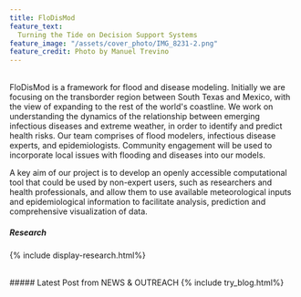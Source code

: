 ```yaml
---
title: FloDisMod
feature_text: 
  Turning the Tide on Decision Support Systems
feature_image: "/assets/cover_photo/IMG_8231-2.png"
feature_credit: Photo by Manuel Trevino
---
```

<br>
FloDisMod is a framework for flood and disease modeling. Initially we are focusing on the transborder region between South Texas and Mexico, with the view of expanding to the rest of the world's coastline. We work on understanding the dynamics of the relationship between emerging infectious diseases and extreme weather, in order to identify and predict health risks. Our team comprises of flood modelers, infectious disease experts, and epidemiologists. Community engagement will be used to incorporate local issues with flooding and diseases into our models.


A key aim of our project is to develop an openly accessible computational tool that could be used by non-expert users, such as researchers and health professionals, and allow them to use available meteorological inputs and epidemiological information to facilitate analysis, prediction and comprehensive visualization of data.

<!-- {% include button.html text="Meet Our Team" link="/groups/" %} -->

##### Research
{% include display-research.html%}


<br>
##### Latest Post from NEWS & OUTREACH  
{% include try_blog.html%}

<br>


